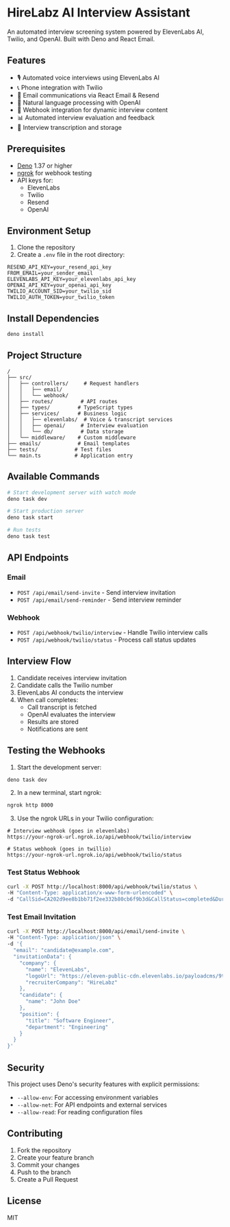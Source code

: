# HireLabz AI Interview Assistant

An automated interview screening system powered by ElevenLabs AI, Twilio, and OpenAI. Built with Deno and React Email.

## Features

- 🎙️ Automated voice interviews using ElevenLabs AI
- 📞 Phone integration with Twilio
- 📧 Email communications via React Email & Resend
- 🤖 Natural language processing with OpenAI
- 🔄 Webhook integration for dynamic interview content
- 📊 Automated interview evaluation and feedback
- 💾 Interview transcription and storage

## Prerequisites

- [Deno](https://deno.land/#installation) 1.37 or higher
- [ngrok](https://ngrok.com/download) for webhook testing
- API keys for:
  - ElevenLabs
  - Twilio
  - Resend
  - OpenAI

## Environment Setup

1. Clone the repository
2. Create a `.env` file in the root directory:

```env
RESEND_API_KEY=your_resend_api_key
FROM_EMAIL=your_sender_email
ELEVENLABS_API_KEY=your_elevenlabs_api_key
OPENAI_API_KEY=your_openai_api_key
TWILIO_ACCOUNT_SID=your_twilio_sid
TWILIO_AUTH_TOKEN=your_twilio_token
```

## Install Dependencies

```bash
deno install
```

## Project Structure

```
/
├── src/
│   ├── controllers/     # Request handlers
│   │   ├── email/
│   │   └── webhook/
│   ├── routes/         # API routes
│   ├── types/         # TypeScript types
│   ├── services/      # Business logic
│   │   ├── elevenlabs/  # Voice & transcript services
│   │   ├── openai/     # Interview evaluation
│   │   └── db/         # Data storage
│   └── middleware/    # Custom middleware
├── emails/            # Email templates
├── tests/            # Test files
└── main.ts           # Application entry
```

## Available Commands

```bash
# Start development server with watch mode
deno task dev

# Start production server
deno task start

# Run tests
deno task test
```

## API Endpoints

### Email
- `POST /api/email/send-invite` - Send interview invitation
- `POST /api/email/send-reminder` - Send interview reminder

### Webhook
- `POST /api/webhook/twilio/interview` - Handle Twilio interview calls
- `POST /api/webhook/twilio/status` - Process call status updates

## Interview Flow

1. Candidate receives interview invitation
2. Candidate calls the Twilio number
3. ElevenLabs AI conducts the interview
4. When call completes:
   - Call transcript is fetched
   - OpenAI evaluates the interview
   - Results are stored
   - Notifications are sent

## Testing the Webhooks

1. Start the development server:
```bash
deno task dev
```

2. In a new terminal, start ngrok:
```bash
ngrok http 8000
```

3. Use the ngrok URLs in your Twilio configuration:
```
# Interview webhook (goes in elevenlabs)
https://your-ngrok-url.ngrok.io/api/webhook/twilio/interview

# Status webhook (goes in twillio)
https://your-ngrok-url.ngrok.io/api/webhook/twilio/status
```

### Test Status Webhook
```bash
curl -X POST http://localhost:8000/api/webhook/twilio/status \
-H "Content-Type: application/x-www-form-urlencoded" \
-d "CallSid=CA202d9ee8b1bb71f2ee332b80cb6f9b3d&CallStatus=completed&Duration=5&Caller=%2B16172512600&Timestamp=Sun%2C%2023%20Feb%202025%2001%3A09%3A55%20%2B0000"
```

### Test Email Invitation
```bash
curl -X POST http://localhost:8000/api/email/send-invite \
-H "Content-Type: application/json" \
-d '{
  "email": "candidate@example.com",
  "invitationData": {
    "company": {
      "name": "ElevenLabs",
      "logoUrl": "https://eleven-public-cdn.elevenlabs.io/payloadcms/9trrmnj2sj8-logo-logo.svg",
      "recruiterCompany": "HireLabz"
    },
    "candidate": {
      "name": "John Doe"
    },
    "position": {
      "title": "Software Engineer",
      "department": "Engineering"
    }
  }
}'
```

## Security

This project uses Deno's security features with explicit permissions:
- `--allow-env`: For accessing environment variables
- `--allow-net`: For API endpoints and external services
- `--allow-read`: For reading configuration files

## Contributing

1. Fork the repository
2. Create your feature branch
3. Commit your changes
4. Push to the branch
5. Create a Pull Request

## License

MIT